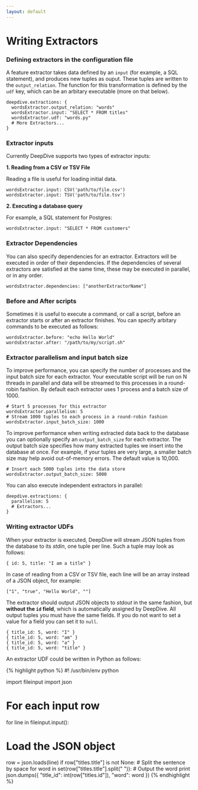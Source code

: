 ```yaml
---
layout: default
---
```


# Writing Extractors

### Defining extractors in the configuration file

A feature extractor takes data defined by an `input` (for example, a SQL statement), and produces new tuples as ouput. These tuples are written to the `output_relation`. The function for this transformation is defined by the `udf` key, which can be an arbitary executable (more on that below).

    deepdive.extractions: {
      wordsExtractor.output_relation: "words"
      wordsExtractor.input: "SELECT * FROM titles"
      wordsExtractor.udf: "words.py"
      # More Extractors...
    }


### Extractor inputs

Currently DeepDive supports two types of extractor inputs:

**1. Reading from a CSV or TSV File**

Reading a file is useful for loading initial data.

    wordsExtractor.input: CSV('path/to/file.csv')
    wordsExtractor.input: TSV('path/to/file.tsv')

**2. Executing a database query**

For example, a SQL statement for Postgres:

    wordsExtractor.input: "SELECT * FROM customers"


### Extractor Dependencies

You can also specify dependencies for an extractor. Extractors will be executed in order of their dependencies. If the dependencies of several extractors are satisfied at the same time, these may be executed in parallel, or in any order.

    wordsExtractor.dependencies: ["anotherExtractorName"]



### Before and After scripts

Sometimes it is useful to execute a command, or call a script, before an extractor starts or after an extractor finishes. You can specify arbitary commands to be executed as follows:

  
    wordsExtractor.before: "echo Hello World"
    wordsExtractor.after: "/path/to/my/script.sh"


### Extractor parallelism and input batch size

To improve performance, you can specify the number of processes and the input batch size for each extractor. Your executable script will be run on N threads in parallel and data will be streamed to this processes in a round-robin fashion. By default each extractor uses 1 process and a batch size of 1000.
    
    # Start 5 processes for this extractor
    wordsExtractor.parallelism: 5
    # Stream 1000 tuples to each process in a round-robin fashion
    wordsExtractor.input_batch_size: 1000


To improve performance when writing extracted data back to the database you can optionally specify an `output_batch_size` for each extractor. The output batch size specifies how many extracted tuples we insert into the database at once. For example, if your tuples are very large, a smaller batch size may help avoid out-of-memory errors. The default value is 10,000.

    # Insert each 5000 tuples into the data store
    wordsExtractor.output_batch_size: 5000


You can also execute independent extractors in parallel:

    deepdive.extractions: {
      parallelism: 5
      # Extractors...
    }


### Writing extractor UDFs

When your extractor is executed, DeepDive will stream JSON tuples from the database to its *stdin*, one tuple per line. Such a tuple may look as follows:

    { id: 5, title: "I am a title" }

In case of reading from a CSV or TSV file, each line will be an array instead of a JSON object, for example:

    ["1", "true", "Hello World", ""]

The extractor should output JSON objects to *stdout* in the same fashion, but **without the `id` field**, which is automatically assigned by DeepDive. All output tuples you must have the same fields. If you do not want to set a value for a field you can set it to `null`.


    { title_id: 5, word: "I" } 
    { title_id: 5, word: "am" } 
    { title_id: 5, word: "a" } 
    { title_id: 5, word: "title" } 

An extractor UDF could be written in Python as follows:

{% highlight python %}
#! /usr/bin/env python

import fileinput
import json

# For each input row
for line in fileinput.input():
  # Load the JSON object
  row = json.loads(line)
  if row["titles.title"] is not None:
    # Split the sentence by space
    for word in set(row["titles.title"].split(" ")):
      # Output the word
      print json.dumps({
        "title_id": int(row["titles.id"]), 
        "word": word
      })
{% endhighlight %}



